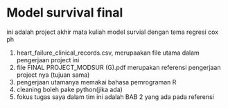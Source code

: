 # Model survival final

ini adalah project akhir mata kuliah model survial dengan tema regresi cox ph

1. heart_failure_clinical_records.csv, merupaakan file utama dalam pengerjaan project ini
2. file FINAL PROJECT_MODSUR (G).pdf merupakan referensi pengerjaan project nya (tujuan sama)
3. pengerjaan utamanya memakai bahasa pemrograman R
4. cleaning boleh pake python(jika ada)
5. fokus tugas saya dalam tim ini adalah BAB 2 yang ada pada referensi
